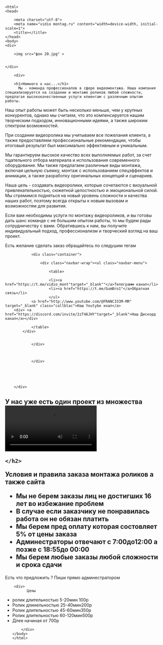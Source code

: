 <!DOCTYPE html>
	<html>
	<head>

		<meta charset="utf-8">
		<meta name="vidio montag.ru" content="width=device-width, initial-scale=1">
		<title></title>
	</head>
	<body>
	<div>
		
		<img src="фон 20.jpg" >


	</div>





</div>




 		<div>
 			
 		<h1>Немного о нас...</h1>
          Мы - команда профессионалов в сфере видеомонтажа. Наша компания специализируется на создании и монтаже роликов любой сложности, предлагая высококачественные услуги клиентам с различным опытом работы.

Наш опыт работы может быть несколько меньше, чем у крупных конкурентов, однако мы считаем, что это компенсируется нашим творческим подходом, инновационными идеями, а также широким спектром возможностей.

При создании видеоролика мы учитываем все пожелания клиента, а также предоставляем профессиональные рекомендации, чтобы итоговый результат был максимально эффективным и уникальным.

Мы гарантируем высокое качество всех выполняемых работ, за счет тщательного отбора материала и использования современного оборудования. Мы также предлагаем различные виды монтажа, включая цельную съемку, монтаж с использованием спецэффектов и анимации, а также разработку оригинальных концепций и сценариев.

Наша цель - создавать видеоролики, которые сочетаются с визуальной привлекательностью, сюжетной целостностью и эмоциональной силой. Мы стремимся подняться на новый уровень сложности и качества наших работ, поэтому всегда открыты к новым вызовам и возможностям для развития.

Если вам необходимы услуги по монтажу видеороликов, и вы готовы дать шанс команде с не большим опытом работы, то мы будем рады сотрудничеству с вами. Обратившись к нам, вы получите индивидуальный подход, профессионализм и творческий взгляд на ваш проект.
 		 		<div>
 		 		Есть желание сделать заказ обращайтесь по следушим тегам
 		 		</div>
 		 		<div>
 		
 			
 				<div class="container">
 					
 					<div class="navbar-wrap"><ul class="navbar-menu">
 						
 						<table>

 						<li><a href="https://t.me/vidio_mont"target="_blank""</a>Телеграмм канал</li> 
						<li><a href="https://t.me/GumBro1"</a>Обратная связь</li>
 						</ul>
 				<a href="http://www.youtube.com/@FRANC333M-MR" target="_blank" class="callblac">Наш Youtybe кнал</a>
 		<div> <a href="https://discord.com/invite/2zT46JHY"target="_blank">Наш Дискорд канал</a></div>

 				</table>
 			</div>


 				</div>



 		 		</div>
 		
           



 		</div>
<div>
	<h2>
		У нас уже есть один проект из множества 
	<div>
		<video controls>
			<source scr="Footage 02_1.mp4">
		</video>
	</div>

	</h2>
<div>Условия и правила заказа монтажа роликов а также сайта 
	<ul>
		<li>Мы не берем заказы лиц не достигших 16 лет во избежание проблем</li>
        <li>В случае если заказчику не понравилась работа он не обязан платить</li>
		<li>Мы берем пред оплату которая состовляет 5% от цены заказа</li>
		<li>Админестраторы отвечают с 7:00до12:00 а позже с 18:55до 00:00</li>
		<li>Мы берем любые заказы любой сложности и срока сдачи</li>
	</ul>




</div>

</div>

<div>
	Есть что предложить ? Пиши прямо админестратором 
</div>
 		





 		<div>
              Цены
<ul>
	<li>ролик длительностью 5-20мин 100р</li>
	<li>Ролик длинельностью 25-40мин200р</li>
	<li>Ролик длительностью 45-60мин350р</li>
	<li>Ролик длительностью 60-120мин500р</li>
	<li>Длее начиная от 700р</li>

 		</div>
	</body>
	</html>
